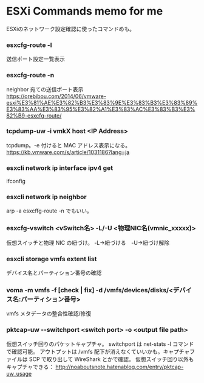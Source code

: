 # ESXi Commands memo for me
ESXiのネットワーク設定確認に使ったコマンドめも。

### esxcfg-route -l
送信ポート設定一覧表示

### esxcfg-route -n
neighbor 宛ての送信ポート表示  
https://orebibou.com/2014/06/vmware-esxi%E3%81%AE%E3%82%B3%E3%83%9E%E3%83%B3%E3%83%89%E3%83%AA%E3%83%95%E3%82%A1%E3%83%AC%E3%83%B3%E3%82%B9-esxcfg-route/

### tcpdump-uw -i vmkX host \<IP Address\>
tcpdump。-e 付けると MAC アドレス表示になる。  
https://kb.vmware.com/s/article/1031186?lang=ja

### esxcli network ip interface ipv4 get
ifconfig

### esxcli network ip neighbor
arp -a
esxcffg-route -n でもいい。

### esxcfg-vswitch <vSwitch名> -L/-U <物理NIC名(vmnic_xxxxx)>
仮想スイッチと物理 NIC の紐づけ。 -L→紐づける　-U→紐づけ解除

### esxcli storage vmfs extent list
デバイス名とパーティション番号の確認

### voma -m vmfs -f \[check | fix\] -d /vmfs/devices/disks/<デバイス名:パーティション番号>
vmfs メタデータの整合性確認/修復

### pktcap-uw --switchport \<switch port\> -o \<output file path\>
仮想スイッチ回りのパケットキャプチャ。
switchport は net-stats -l コマンドで確認可能。
アウトプットは /vmfs 配下が消えなくていいかも。キャプチャファイルは SCP で取り出して WireShark とかで確認。
仮想スイッチ回り以外もキャプチャできる：
http://noaboutsnote.hatenablog.com/entry/pktcap-uw_usage
